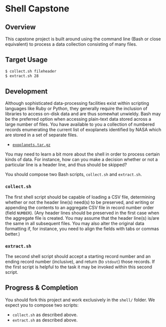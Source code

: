 # Shell Capstone

## Overview

This capstone project is built around using the command line (Bash or close equivalent) to process a data collection consisting of many files.

## Target Usage

```bash
$ collect.sh fileheader
$ extract.sh 28
```

## Development

Although sophisticated data-processing facilities exist within scripting languages like Ruby or Python, they generally require the inclusion of libraries to access on-disk data and are thus somewhat unwieldy.  Bash may be the preferred option when accessing plain-text data stored across a large number of files.  You have available to you a collection of numbered records enumerating the current list of exoplanets identified by NASA which are stored in a set of separate files.

- [`exoplanets.tar.gz`](repo:./resources/exoplanets.tar.gz)

You may need to learn a bit more about the shell in order to process certain kinds of data.  For instance, how can you make a decision whether or not a particular line is a header line, and thus should be skipped?

You should compose two Bash scripts, `collect.sh` and `extract.sh`.

### `collect.sh`

The first shell script should be capable of loading a CSV file, determining whether or not the header line(s) need(s) to be preserved, and writing or appending the contents to an aggregate CSV file in record number order (field `NUMBER`).  (Any header lines should be preserved in the first case when the aggregate file is created.  You may assume that the header line(s) is/are the same in all subsequent files.  You may also alter the original data formatting if, for instance, you need to align the fields with tabs or commas better.)

### `extract.sh`

The second shell script should accept a starting record number and an ending record number (inclusive), and return (to `stdout`) those records.  If the first script is helpful to the task it may be invoked within this second script.

## Progress & Completion

You should fork this project and work exclusively in the `shell/` folder.  We expect you to compose two scripts:

- `collect.sh` as described above.
- `extract.sh` as described above.

